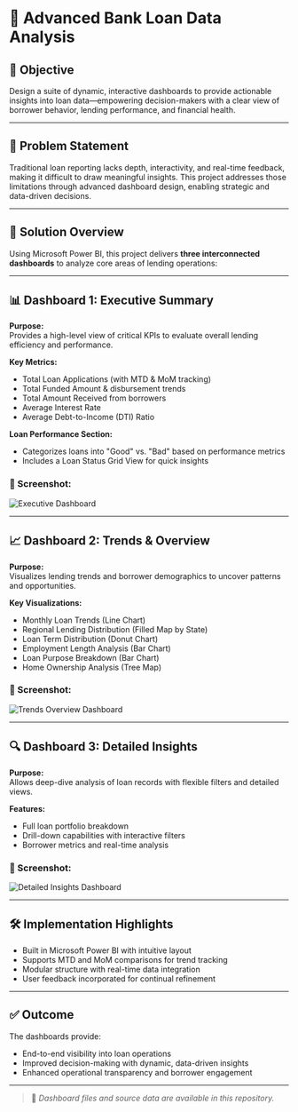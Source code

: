 # 🏦 Advanced Bank Loan Data Analysis

## 📌 Objective
Design a suite of dynamic, interactive dashboards to provide actionable insights into loan data—empowering decision-makers with a clear view of borrower behavior, lending performance, and financial health.

---

## 🚨 Problem Statement
Traditional loan reporting lacks depth, interactivity, and real-time feedback, making it difficult to draw meaningful insights. This project addresses those limitations through advanced dashboard design, enabling strategic and data-driven decisions.

---

## 🧠 Solution Overview

Using Microsoft Power BI, this project delivers **three interconnected dashboards** to analyze core areas of lending operations:

---

## 📊 Dashboard 1: Executive Summary

**Purpose:**  
Provides a high-level view of critical KPIs to evaluate overall lending efficiency and performance.

**Key Metrics:**
- Total Loan Applications (with MTD & MoM tracking)
- Total Funded Amount & disbursement trends
- Total Amount Received from borrowers
- Average Interest Rate
- Average Debt-to-Income (DTI) Ratio

**Loan Performance Section:**
- Categorizes loans into "Good" vs. "Bad" based on performance metrics
- Includes a Loan Status Grid View for quick insights

### 📸 Screenshot:
![Executive Dashboard](assets/executive_dashboard.png)

---

## 📈 Dashboard 2: Trends & Overview

**Purpose:**  
Visualizes lending trends and borrower demographics to uncover patterns and opportunities.

**Key Visualizations:**
- Monthly Loan Trends (Line Chart)
- Regional Lending Distribution (Filled Map by State)
- Loan Term Distribution (Donut Chart)
- Employment Length Analysis (Bar Chart)
- Loan Purpose Breakdown (Bar Chart)
- Home Ownership Analysis (Tree Map)

### 📸 Screenshot:
![Trends Overview Dashboard](assets/trends_overview_dashboard.png)

---

## 🔍 Dashboard 3: Detailed Insights

**Purpose:**  
Allows deep-dive analysis of loan records with flexible filters and detailed views.

**Features:**
- Full loan portfolio breakdown
- Drill-down capabilities with interactive filters
- Borrower metrics and real-time analysis

### 📸 Screenshot:
![Detailed Insights Dashboard](assets/detailed_insights_dashboard.png)

---

## 🛠️ Implementation Highlights

- Built in Microsoft Power BI with intuitive layout
- Supports MTD and MoM comparisons for trend tracking
- Modular structure with real-time data integration
- User feedback incorporated for continual refinement

---

## ✅ Outcome

The dashboards provide:
- End-to-end visibility into loan operations
- Improved decision-making with dynamic, data-driven insights
- Enhanced operational transparency and borrower engagement

---

> 📁 *Dashboard files and source data are available in this repository.*
